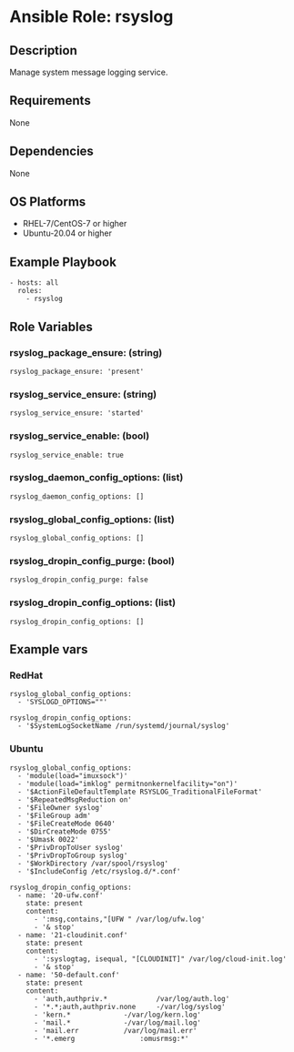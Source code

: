 # Ansible Role: rsyslog

## Description

Manage system message logging service.

## Requirements

None

## Dependencies

None

## OS Platforms

- RHEL-7/CentOS-7 or higher
- Ubuntu-20.04 or higher

## Example Playbook

```
- hosts: all
  roles:
    - rsyslog
```

## Role Variables

### rsyslog_package_ensure: (string)

```
rsyslog_package_ensure: 'present'
```

### rsyslog_service_ensure: (string)

```
rsyslog_service_ensure: 'started'
```

### rsyslog_service_enable: (bool)

```
rsyslog_service_enable: true
```

### rsyslog_daemon_config_options: (list)

```
rsyslog_daemon_config_options: []
```

### rsyslog_global_config_options: (list)

```
rsyslog_global_config_options: []
```

### rsyslog_dropin_config_purge: (bool)

```
rsyslog_dropin_config_purge: false
```

### rsyslog_dropin_config_options: (list)

```
rsyslog_dropin_config_options: []
```

## Example vars

### RedHat

```
rsyslog_global_config_options:
  - 'SYSLOGD_OPTIONS=""'

rsyslog_dropin_config_options:
  - '$SystemLogSocketName /run/systemd/journal/syslog'
```

### Ubuntu

```
rsyslog_global_config_options:
  - 'module(load="imuxsock")'
  - 'module(load="imklog" permitnonkernelfacility="on")'
  - '$ActionFileDefaultTemplate RSYSLOG_TraditionalFileFormat'
  - '$RepeatedMsgReduction on'
  - '$FileOwner syslog'
  - '$FileGroup adm'
  - '$FileCreateMode 0640'
  - '$DirCreateMode 0755'
  - '$Umask 0022'
  - '$PrivDropToUser syslog'
  - '$PrivDropToGroup syslog'
  - '$WorkDirectory /var/spool/rsyslog'
  - '$IncludeConfig /etc/rsyslog.d/*.conf'

rsyslog_dropin_config_options:
  - name: '20-ufw.conf'
    state: present
    content:
      - ':msg,contains,"[UFW " /var/log/ufw.log'
      - '& stop'
  - name: '21-cloudinit.conf'
    state: present
    content:
      - ':syslogtag, isequal, "[CLOUDINIT]" /var/log/cloud-init.log'
      - '& stop'
  - name: '50-default.conf'
    state: present
    content:
      - 'auth,authpriv.*			/var/log/auth.log'
      - '*.*;auth,authpriv.none		-/var/log/syslog'
      - 'kern.*				-/var/log/kern.log'
      - 'mail.*				-/var/log/mail.log'
      - 'mail.err			/var/log/mail.err'
      - '*.emerg				:omusrmsg:*'
```
